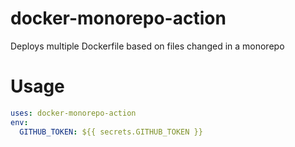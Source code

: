 # docker-monorepo-action
Deploys multiple Dockerfile based on files changed in a monorepo

# Usage
```yml
uses: docker-monorepo-action
env:
  GITHUB_TOKEN: ${{ secrets.GITHUB_TOKEN }}
```
